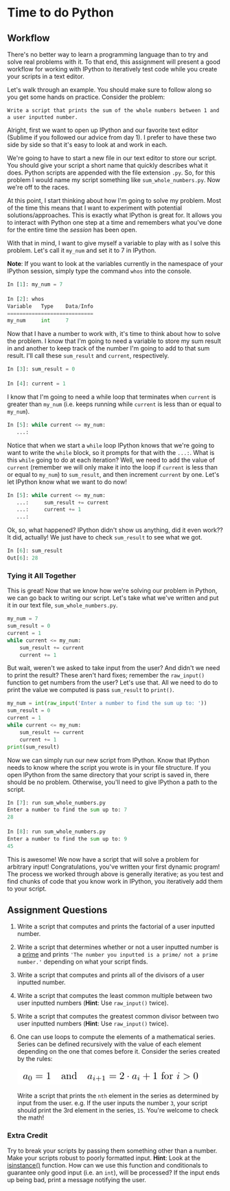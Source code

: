 # Time to do Python

## Workflow
There's no better way to learn a programming language than to try and solve real problems with it. To that end, this assignment will present a good workflow for working with IPython to iteratively test code while you create your scripts in a text editor.

Let's walk through an example. You should make sure to follow along so you get some hands on practice. Consider the problem:

    Write a script that prints the sum of the whole numbers between 1 and a user inputted number.

Alright, first we want to open up IPython and our favorite text editor (Sublime if you followed our advice from day 1). I prefer to have these two side by side so that it's easy to look at and work in each.

We're going to have to start a new file in our text editor to store our script. You should give your script a short name that quickly describes what it does. Python scripts are appended with the file extension `.py`. So, for this problem I would name my script something like `sum_whole_numbers.py`. Now we're off to the races.

At this point, I start thinking about how I'm going to solve my problem. Most of the time this means that I want to experiment with potential solutions/approaches. This is exactly what IPython is great for. It allows you to interact with Python one step at a time and remembers what you've done for the entire time the *session* has been open.

With that in mind, I want to give myself a variable to play with as I solve this problem. Let's call it `my_num` and set it to 7 in IPython.

**Note**: If you want to look at the variables currently in the namespace of your IPython session, simply type the command `whos` into the console.

```python
In [1]: my_num = 7

In [2]: whos
Variable   Type    Data/Info
============================
my_num     int     7
```

Now that I have a number to work with, it's time to think about how to solve the problem. I know that I'm going to need a variable to store my sum result in and another to keep track of the number I'm going to add to that sum result. I'll call these `sum_result` and `current`, respectively.

```python
In [3]: sum_result = 0

In [4]: current = 1
```

I know that I'm going to need a while loop that terminates when `current` is greater than `my_num` (i.e. keeps running while `current` is less than or equal to `my_num`).

```python
In [5]: while current <= my_num:
   ...:     
```

Notice that when we start a `while` loop IPython knows that we're going to want to write the `while` block, so it prompts for that with the `...:`. What is this `while` going to do at each iteration? Well, we need to add the value of `current` (remember we will only make it into the loop if `current` is less than or equal to `my_num`) to `sum_result`, and then increment `current` by one. Let's let IPython know what we want to do now!

```python
In [5]: while current <= my_num:
   ...:     sum_result += current
   ...:     current += 1
   ...:     
```

Ok, so, what happened? IPython didn't show us anything, did it even work?? It did, actually! We just have to check `sum_result` to see what we got.

```python
In [6]: sum_result
Out[6]: 28
```

### Tying it All Together

This is great! Now that we know how we're solving our problem in Python, we can go back to writing our script. Let's take what we've written and put it in our text file, `sum_whole_numbers.py`.

```python
my_num = 7
sum_result = 0
current = 1
while current <= my_num:
    sum_result += current
    current += 1
```

But wait, weren't we asked to take input from the user? And didn't we need to print the result? These aren't hard fixes; remember the `raw_input()` function to get numbers from the user? Let's use that. All we need to do to print the value we computed is pass `sum_result` to `print()`.

```python
my_num = int(raw_input('Enter a number to find the sum up to: '))
sum_result = 0
current = 1
while current <= my_num:
    sum_result += current
    current += 1
print(sum_result)
```

Now we can simply run our new script from IPython. Know that IPython needs to know where the script you wrote is in your file structure. If you open IPython from the same directory that your script is saved in, there should be no problem. Otherwise, you'll need to give IPython a path to the script.

```python
In [7]: run sum_whole_numbers.py
Enter a number to find the sum up to: 7
28

In [8]: run sum_whole_numbers.py
Enter a number to find the sum up to: 9
45
```

This is awesome! We now have a script that will solve a problem for arbitrary input! Congratulations, you've written your first dynamic program! The process we worked through above is generally iterative; as you test and find chunks of code that you know work in IPython, you iteratively add them to your script.

## Assignment Questions

1.  Write a script that computes and prints the factorial of a user inputted number.
2.  Write a script that determines whether or not a user inputted number is a [prime](https://en.wikipedia.org/wiki/Prime_number) and prints `'The number you inputted is a prime/ not a prime number.'` depending on what your script finds.
3.  Write a script that computes and prints all of the divisors of a user inputted number.
4.  Write a script that computes the least common multiple between two user inputted numbers
(**Hint**: Use `raw_input()` twice).
5.  Write a script that computes the greatest common divisor between two user inputted numbers (**Hint**: Use `raw_input()` twice).
6.  One can use loops to compute the elements of a mathematical series. Series can be defined recursively with the value of each element depending on the one that comes before it. Consider the series created by the rules:  

    ![series](imgs/series_pic.png)  

    Write a script that prints the `nth` element in the series as determined by input from the user. e.g. If the user inputs the number `3`, your script should print the 3rd element in the series, `15`. You're welcome to check the math!

### Extra Credit

Try to break your scripts by passing them something other than a number. Make your scripts robust to poorly formatted input. **Hint**: Look at the [isinstance()](https://docs.python.org/2/library/functions.html#isinstance) function. How can we use this function and conditionals to guarantee only good input (i.e. an `int`), will be processed? If the input ends up being bad, print a message notifying the user.
